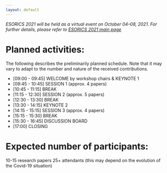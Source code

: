 ```yaml
---
layout: default
---
```

*ESORICS 2021 will be held as a virtual event on October 04–08, 2021. For further details, please refer to [ESORICS 2021 main page](https://esorics2021.athene-center.de/index.php)*

# Planned activities:
The following describes the preliminarily planned schedule. Note that it may vary to adapt
to the number and nature of the received contributions.
* [09:00 - 09:45] WELCOME by workshop chairs & KEYNOTE 1
* [09:45 - 10:45] SESSION 1 (approx. 4 papers)
* [10:45 - 11:15] BREAK
* [11:15 - 12:30] SESSION 2 (approx. 5 papers)
* [12:30 - 13:30] BREAK
* [13:30 - 14:15] KEYNOTE 2
* [14:15 - 15:15] SESSION 3 (approx. 4 papers)
* [15:15 - 15:30] BREAK
* [15:30 - 16:45] DISCUSSION BOARD
* [17:00] CLOSING

# Expected number of participants:
10-15 research papers
25+ attendants (this may depend on the evolution of the Covid-19 situation)
